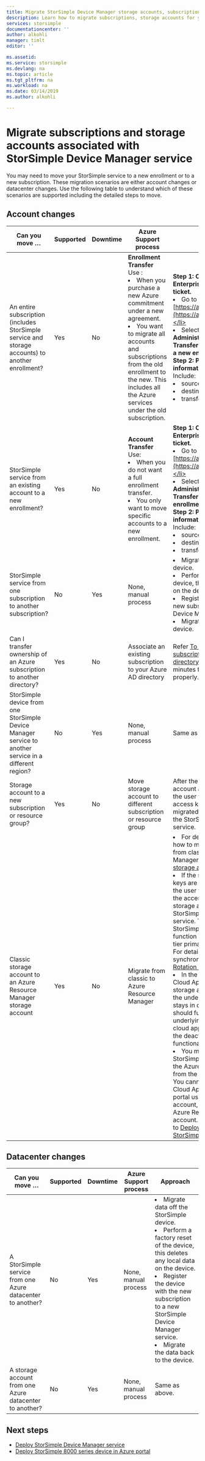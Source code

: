 ```yaml
---
title: Migrate StorSimple Device Manager storage accounts, subscriptions
description: Learn how to migrate subscriptions, storage accounts for your StorSimple Device Manager service.
services: storsimple
documentationcenter: ''
author: alkohli
manager: timlt
editor: ''

ms.assetid: 
ms.service: storsimple
ms.devlang: na
ms.topic: article
ms.tgt_pltfrm: na
ms.workload: na
ms.date: 03/14/2019
ms.author: alkohli

---
```

# Migrate subscriptions and storage accounts associated with StorSimple Device Manager service

You may need to move your StorSimple service to a new enrollment or to a new subscription. These migration scenarios are either account changes or datacenter changes. Use the following table to understand which of these scenarios are supported including the detailed steps to move.

## Account changes

| Can you move …| Supported| Downtime| Azure Support process| Approach|
|-----|-----|-----|-----|-----|
| An entire subscription (includes StorSimple service and storage accounts) to another enrollment? | Yes       | No       | **Enrollment Transfer**<br>Use :<li>When you  purchase a new Azure commitment under a new agreement.</li><li>You want to migrate all accounts and subscriptions from the old enrollment to the new. This includes all the Azure services under the old subscription.</li> | **Step 1: Open an Azure Enterprise Operation Support ticket.**<li>Go to [https://aka.ms/AzureEntSupport](https://aka.ms/AzureEntSupport).</li><li> Select **Enrollment Administration** and then select **Transfer from one enrollment to a new enrollment**.<br>**Step 2: Provide the requested information**<br>Include:<li>source enrollment number</li><li> destination enrollment number</li><li>transfer effective date|
| StorSimple service from an existing account to a new enrollment?    | Yes       | No       | **Account Transfer**<br>Use:<li>When you do not want a full enrollment transfer.</li><li>You only want to move specific accounts to a new enrollment.</li>| **Step 1: Open an Azure Enterprise Operation Support ticket.**<li>Go to [https://aka.ms/AzureEntSupport](https://aka.ms/AzureEntSupport).</li><li>Select **Enrollment Administration** and then select **Transfer an EA Account to a new enrollment**.<br>**Step 2: Provide the requested information**<br>Include:<li>source enrollment number</li><li> destination enrollment number</li><li>transfer effective date|
| StorSimple service from one subscription to another subscription?      | No        |    Yes         | None, manual process|<li>Migrate data off the StorSimple device.</li><li>Perform a factory reset of the device, this deletes any local data on the device.</li><li>Register the device with the new subscription to a StorSimple Device Manager service.</li><li>Migrate the data back to the device.|
|Can I transfer ownership of an Azure subscription to another directory? | Yes       | No       | Associate an existing subscription to your Azure AD directory | Refer [To associate an existing subscription to your Azure AD directory](../active-directory/fundamentals/active-directory-how-subscriptions-associated-directory.md). It might take up to 10 minutes for everything to show up properly.|
| StorSimple device from one StorSimple Device Manager service to another service in a different region?      | No        | Yes            | None, manual process |Same as above.|
| Storage account to a new subscription or resource group?     | Yes        | No             |Move storage account to different subscription or resource group |After the move, if the storage account access keys are updated, the user will need to configure the access keys manually for the migrated storage account through the StorSimple Device Manager service.|
| Classic storage account to an Azure Resource Manager storage account      | Yes        | No             |Migrate from classic to Azure Resource Manager |<li>For detailed instructions on how to migrate a storage account from classic to Azure Resource Manager, go to [Migrate a classic storage account](../virtual-machines/windows/migration-classic-resource-manager-ps.md#step-52-migrate-a-storage-account).</li><li> If the storage account access keys are updated after migration, the user will need to synchronize the access keys for the migrated storage account through the StorSimple Device Manager service. This is to ensure the StorSimple devices continue to function normally and are able to tier primary/backup data to Azure. For detailed instructions on synchronizing access keys, go to [Rotation workflow](storsimple-8000-manage-storage-accounts.md#key-rotation-of-storage-accounts).</li><li> In the case of a StorSimple Cloud Appliance, if the classic storage account is migrated but the underlying virtual machine still stays in classic, the appliance should function properly. If the underlying virtual machine for the cloud appliance is migrated, then the deactivate and delete functionality will not work.</li><li> You must create a new StorSimple Cloud Appliances in the Azure portal and then fail over from the older cloud appliances. You cannot create a StorSimple Cloud Appliance in the new Azure portal using a classic storage account, they need to have an Azure Resource Manager storage account. For more information, go to [Deploy and manage a StorSimple Cloud Appliance](storsimple-8000-cloud-appliance-u2.md).</li>|

## Datacenter changes

| Can you move …| Supported|Downtime| Azure Support process| Approach|
|-----|-----|-----|-----|-----|
| A StorSimple service from one Azure datacenter to another? | No | Yes |None, manual process  |<li>Migrate data off the StorSimple device.</li><li>Perform a factory reset of the device, this deletes any local data on the device.</li><li>Register the device with the new subscription to a new StorSimple Device Manager service.</li><li>Migrate the data back to the device.|
| A storage account from one Azure datacenter to another? | No |Yes  |None, manual process  | Same as above.|

## Next steps

* [Deploy StorSimple Device Manager service](storsimple-8000-manage-service.md)
* [Deploy StorSimple 8000 series device in Azure portal](storsimple-8000-deployment-walkthrough-u2.md)
